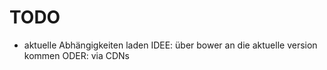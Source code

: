 # TODO

* aktuelle Abhängigkeiten laden
  IDEE: über bower an die aktuelle version kommen
  ODER: via CDNs

